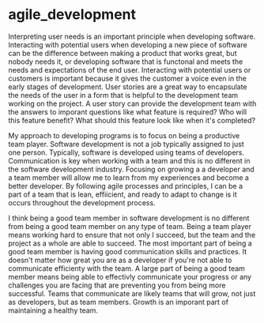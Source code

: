 # agile_development

Interpreting user needs is an important principle when developing software. Interacting with potential users when developing a new piece of software can be the difference between making a product that works great, but nobody needs it, or developing software that is functonal and meets the needs and expectations of the end user. Interacting with potential users or customers is important because it gives the customer a voice even in the early stages of development. User stories are a great way to encapsulate the needs of the user in a form that is helpful to the development team working on the project. A user story can provide the development team with the answers to imporant questions like what feature is required? Who will this feature benefit? What should this feature look like when it's completed?

My approach to developing programs is to focus on being a productive team player. Software development is not a job typically assigned to just one person. Typically, software is developed using teams of developers. Communication is key when working with a team and this is no different in the software development industry. Focusing on growing a a developer and a team member will allow me to learn from my experiences and become a better developer. By following agile processes and principles, I can be a part of a team that is lean, effiicient, and ready to adapt to change is it occurs throughout the development process.

I think being a good team member in software development is no different from being a good team member on any type of team. Being a team player means working hard to ensure that not only I succeed, but the team and the project as a whole are able to succeed. The most important part of being a good team member is having good communication skills and practices. It doesn't matter how great you are as a developer if you're not able to communicate efficienty with the team. A large part of being a good team member means being able to effectivly communicate your progress or any challenges you are facing that are preventing you from being more successful. Teams that communicate are likely teams that will grow, not just as developers, but as team members. Growth is an imporant part of maintaining a healthy team.
